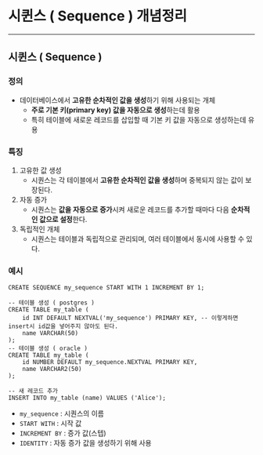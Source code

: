 

# 시퀸스 ( Sequence ) 개념정리

---

>

## 시퀸스 ( Sequence )

### 정의

-  데이터베이스에서 **고유한 순차적인 값을 생성**하기 위해 사용되는 개체
   - **주로 기본 키(primary key) 값을 자동으로 생성**하는데 활용
   - 특히 테이블에 새로운 레코드를 삽입할 때 기본 키 값을 자동으로 생성하는데 유용

### 특징

1. 고유한 값 생성
   - 시퀀스는 각 테이블에서 **고유한 순차적인 값을 생성**하며 중복되지 않는 값이 보장된다. 
2. 자동 증가
   - 시퀀스는 **값을 자동으로 증가**시켜 새로운 레코드를 추가할 때마다 다음 **순차적인 값으로 설정**한다. 
3. 독립적인 개체
   - 시퀀스는 테이블과 독립적으로 관리되며, 여러 테이블에서 동시에 사용할 수 있다.

### 예시

```mysql
CREATE SEQUENCE my_sequence START WITH 1 INCREMENT BY 1;

-- 테이블 생성 ( postgres )
CREATE TABLE my_table (
    id INT DEFAULT NEXTVAL('my_sequence') PRIMARY KEY, -- 이렇게하면 insert시 id값을 넣어주지 않아도 된다. 
    name VARCHAR(50)
);
-- 테이블 생성 ( oracle )
CREATE TABLE my_table (
    id NUMBER DEFAULT my_sequence.NEXTVAL PRIMARY KEY, 
    name VARCHAR2(50)
);

-- 새 레코드 추가
INSERT INTO my_table (name) VALUES ('Alice');
```

-  `my_sequence` : 시퀀스의 이름
-  `START WITH` :  시작 값
-  `INCREMENT BY` :  증가 값(스텝)
-  `IDENTITY` : 자동 증가 값을 생성하기 위해 사용